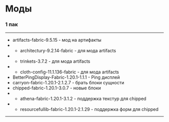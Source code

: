 # Моды

### 1 пак
---
+ artifacts-fabric-9.5.15 - мод на артифакты
+ + architectury-9.2.14-fabric - для мода artifacts
+ + trinkets-3.7.2 - для мода artifacts
+ + cloth-config-11.1.136-fabric - для мода artifacts
+ BetterPingDisplay-Fabric-1.20.1-1.1.1 - Ping дисплей
+ carryon-fabric-1.20.1-2.1.2.7 - брать блоки сущности
+ chipped-fabric-1.20.1-3.0.7 - новые блоки
+ + athena-fabric-1.20.1-3.1.2 - поддержка текстур для chipped
+ + resourcefullib-fabric-1.20.1-2.1.29 - поддержка форм для chipped
---